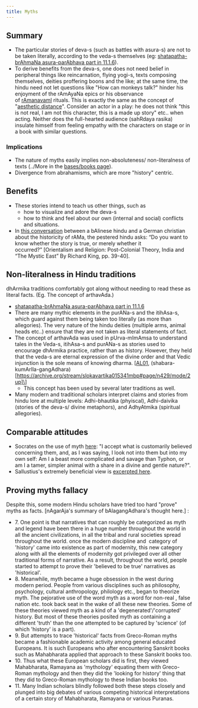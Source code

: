 ```yaml
---
title: Myths
---
```


## Summary
- The particular stories of deva-s (such as battles with asura-s) are not to be taken literally, according to the veda-s themselves (eg: [shatapatha-brAhmaNa asura-parAbhava part in 11.1.6](https://vvasuki.github.io/saMskAra/kalpa/brAhmaNa/shatapatha_asura_parAbhava.html)).
- To derive benefits from the deva-s, one does not need belief in peripheral things like reincarnation, flying yogi-s, texts composing themselves, deities proffering boons and the like; at the same time, the hindu need not let questions like "How can monkeys talk?" hinder his enjoyment of the rAmAyaNa epics or his observance of [rAmanavamI](http://en.wikipedia.org/wiki/Rama_Navami) rituals. This is exactly the same as the concept of "[aesthetic distance](http://en.wikipedia.org/wiki/Aesthetic_distance)". Consider an actor in a play: he does not think "this is not real, I am not this character, this is a made up story" etc.. when acting. Neither does the full-hearted audience (sahRdaya rasika) insulate himself from feeling empathy with the characters on stage or in a book with similar questions.

### Implications
- The nature of myths easily implies non-absoluteness/ non-literalness of texts (../More in the [bases/books page](../../bases/books/non-absoluteness/)).
- Divergence from abrahamisms, which are more "history" centric.

## Benefits
- These stories intend to teach us other things, such as
  - how to visualize and adore the deva-s
  - how to think and feel about our own (internal and social) conflicts and situations.
- In [this conversation](http://musingsofhh.wordpress.com/2012/09/23/german-christian-in-dialogue-with-balinese-on-ramayanas-historicity/) between a bAlinese hindu and a German christian about the historicity of rAMa, the pestered hindu asks: “Do you want to know whether the story is true, or merely whether it occurred?” \[Orientalism and Religion: Post-Colonial Theory, India and “The Mystic East” By Richard King, pp. 39-40\].      

## Non-literalness in Hindu traditions
dhArmika traditions comfortably got along without needing to read these as literal facts. (Eg. The concept of arthavAda.)
- [shatapatha-brAhmaNa asura-parAbhava part in 11.1.6](https://vvasuki.github.io/saMskAra/kalpa/brAhmaNa/shatapatha_asura_parAbhava.html)
- There are many mythic elements in the purANa-s and the itihAsa-s, which guard against them being taken too literally (as more than allegories). The very nature of the hindu deities (multiple arms, animal heads etc..) ensure that they are not taken as literal statements of fact.
- The concept of arthavAda was used in pUrva-mImAmsa to understand tales in the Veda-s, itihAsa-s and purANa-s as stories used to encourage dhArmika practice, rather than as history. However, they held that the veda-s are eternal expression of the divine order and that Vedic injunction is the sole means of knowing dharma. \[[AL01](http://www.advaita-vedanta.org/archives/advaita-l/2004-September/013449.html), (shabara-kumArIla-gangAdhara)[https://archive.org/stream/slokavartika015341mbp#page/n429/mode/2up]\]
  - This concept has been used by several later traditions as well.
- Many modern and traditional scholars interpret claims and stories from hindu lore at multiple levels: Adhi-bhautika (phyiscal), Adhi-daivika (stories of the deva-s/ divine metaphors), and AdhyAtmika (spiritual allegories).

## Comparable attitudes

- Socrates on the use of myth [here](https://storify.com/EPButler/on-plato-phaedrus-229b-230a): "I accept what is customarily believed concerning them, and, as I was saying, I look not into them but into my own self: Am I a beast more complicated and savage than Typhon, or am I a tamer, simpler animal with a share in a divine and gentle nature?".
- Sallustius's extremely beneficial view is [excerpted here](../sallustius/).

## Proving myths fallacy
Despite this, some modern Hindu scholars have tried too hard "prove" myths as facts. \[nAgarAja's summary of bAlagangAdhara's thought here.\] :
- 7\. One point is that narratives that can roughly be categorized as myth and legend have been there in a huge number throughout the world in all the ancient civilizations, in all the tribal and rural societies spread throughout the world. once the modern discipline and  category of 'history' came into existence as part of modernity, this new category along with all the elements of modernity got privileged over all other traditional forms of narrative. As a result, throughout the world, people started to attempt to prove their 'believed to be true' narratives as 'historical'.
- 8\. Meanwhile, myth became a huge obsession in the west during modern period. People from various disciplines such as philosophy, psychology, cultural anthropology, philology etc., began to theorize myth. The pejorative use of the word myth as a word for non-real , false nation etc. took back seat in the wake of all these new theories. Some of these theories viewed myth as a kind of a 'degenerated'/'corrupted' history. But most of these theories posited myth as containing a different 'truth' than the one attempted to be captured by 'science' (of which 'history' is a part).
- 9\. But attempts to trace 'historical' facts from Greco-Roman myths became a fashionable academic activity among general educated Europeans. It is such Europeans who after encountering Sanskrit books such as Mahabharata applied that approach to these Sanskrit books too.
- 10\. Thus what these European scholars did is first, they viewed Mahabharata, Ramayana as 'mythology' equating them with Greco-Roman mythology and then they did the 'looking for history' thing that they did to Greco-Roman mythology to these Indian books too.
- 11\. Many Indian scholars blindly followed both these steps closely and plunged into big debates of various competing historical interpretations of a certain story of Mahabharata, Ramayana or various Puranas.
